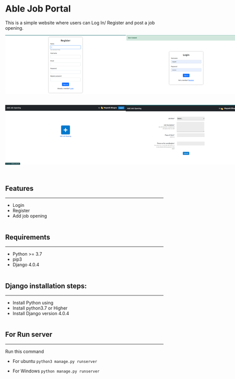 # Able Job Portal
This is a simple website where users can Log In/ Register and post a job opening.
<div style="display:flex; justify-content:space-around">
    <img src="static/pic1.png" style="width:40vw;">
    <img src="static/pic2.png" style="width:40vw;">
</div>
<br></br>
<div style="display:flex; justify-content:space-around">
    <img src="static/pic3.png" style="width:40vw;">
    <img src="static/p4.png" style="width:40vw;">
</div>
<br></br>

## Features
<hr>

* Login
* Register
* Add job opening
<br></br>

## Requirements
<hr>

* Python >= 3.7
* pip3
* Django 4.0.4
<br></br>

## Django installation steps:
<hr>

* Install Python using 
* Install python3.7 or Higher
* Install Django version 4.0.4
<br></br>

## For Run server
<hr>

Run this command
* For ubuntu
``` python3 manage.py runserver ```

* For Windows
``` python manage.py runserver ```
